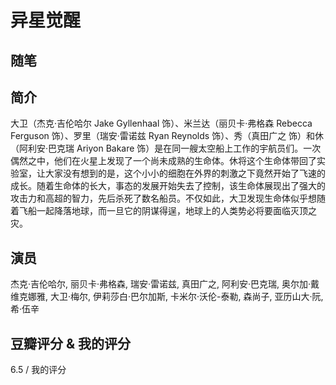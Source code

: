 # 异星觉醒

## 随笔

## 简介

大卫（杰克·吉伦哈尔 Jake Gyllenhaal 饰）、米兰达（丽贝卡·弗格森 Rebecca Ferguson 饰）、罗里（瑞安·雷诺兹 Ryan Reynolds 饰）、秀（真田广之 饰）和休（阿利安·巴克瑞 Ariyon Bakare 饰）是在同一艘太空船上工作的宇航员们。一次偶然之中，他们在火星上发现了一个尚未成熟的生命体。休将这个生命体带回了实验室，让大家没有想到的是，这个小小的细胞在外界的刺激之下竟然开始了飞速的成长。随着生命体的长大，事态的发展开始失去了控制，该生命体展现出了强大的攻击力和高超的智力，先后杀死了数名船员。不仅如此，大卫发现生命体似乎想随着飞船一起降落地球，而一旦它的阴谋得逞，地球上的人类势必将要面临灭顶之灾。

## 演员

杰克·吉伦哈尔, 丽贝卡·弗格森, 瑞安·雷诺兹, 真田广之, 阿利安·巴克瑞, 奥尔加·戴维克娜雅, 大卫·梅尔, 伊莉莎白·巴尔加斯, 卡米尔·沃伦-泰勒, 森尚子, 亚历山大·阮, 希·伍辛

## 豆瓣评分 & 我的评分

6.5 / 我的评分
